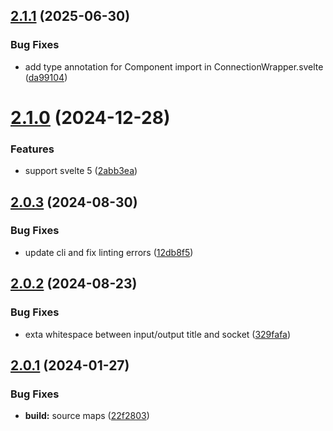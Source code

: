 ## [2.1.1](https://github.com/retejs/svelte-plugin/compare/v2.1.0...v2.1.1) (2025-06-30)


### Bug Fixes

* add type annotation for Component import in ConnectionWrapper.svelte ([da99104](https://github.com/retejs/svelte-plugin/commit/da991049787feba8a3c87729f6c03a503bee223b))

# [2.1.0](https://github.com/retejs/svelte-plugin/compare/v2.0.3...v2.1.0) (2024-12-28)


### Features

* support svelte 5 ([2abb3ea](https://github.com/retejs/svelte-plugin/commit/2abb3ea02c4cb061c5b0f39cb60e03d0dde137e3))

## [2.0.3](https://github.com/retejs/svelte-plugin/compare/v2.0.2...v2.0.3) (2024-08-30)


### Bug Fixes

* update cli and fix linting errors ([12db8f5](https://github.com/retejs/svelte-plugin/commit/12db8f5a87110b29ab1654b1cf7053c1729e187a))

## [2.0.2](https://github.com/retejs/svelte-plugin/compare/v2.0.1...v2.0.2) (2024-08-23)


### Bug Fixes

* exta whitespace between input/output title and socket ([329fafa](https://github.com/retejs/svelte-plugin/commit/329fafabfe96a7c74d1267cf9540106bf25f56e1))

## [2.0.1](https://github.com/retejs/svelte-plugin/compare/v2.0.0...v2.0.1) (2024-01-27)


### Bug Fixes

* **build:** source maps ([22f2803](https://github.com/retejs/svelte-plugin/commit/22f280398cb3d28b35e79d552d78c85ad29e9553))
